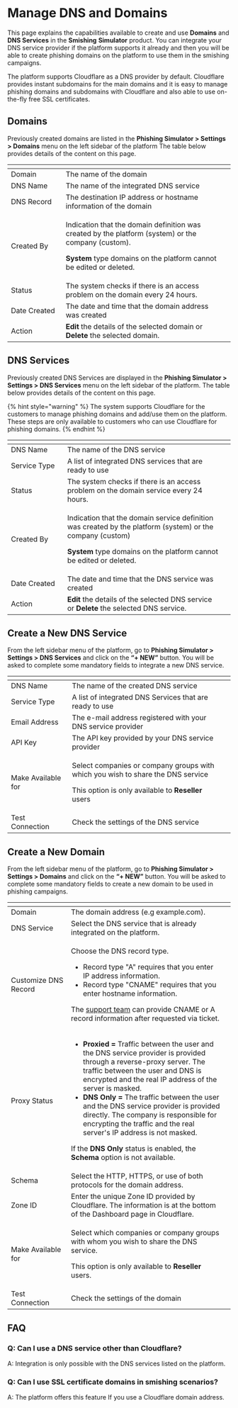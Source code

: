 # Manage DNS and Domains

This page explains the capabilities available to create and use **Domains** and **DNS Services** in the **Smishing** **Simulator** product. You can integrate your DNS service provider if the platform supports it already and then you will be able to create phishing domains on the platform to use them in the smishing campaigns.

The platform supports Cloudflare as a DNS provider by default. Cloudflare provides instant subdomains for the main domains and it is easy to manage phishing domains and subdomains with Cloudflare and also able to use on-the-fly free SSL certificates.&#x20;

## Domains

Previously created domains are listed in the **Phishing Simulator > Settings > Domains** menu on the left sidebar of the platform The table below provides details of the content on this page.

<table><thead><tr><th width="150"></th><th width="581.1428571428571"></th><th data-hidden></th></tr></thead><tbody><tr><td>Domain</td><td>The name of the domain</td><td></td></tr><tr><td>DNS Name</td><td>The name of the integrated DNS service</td><td></td></tr><tr><td>DNS Record</td><td>The destination IP address or hostname information of the domain</td><td></td></tr><tr><td>Created By</td><td><p>Indication that the domain definition was created by the platform (system) or the company (custom).</p><p></p><p><strong>System</strong> type domains on the platform cannot be edited or deleted.</p></td><td></td></tr><tr><td>Status</td><td>The system checks if there is an access problem on the domain every 24 hours.</td><td></td></tr><tr><td>Date Created</td><td>The date and time that the domain address was created</td><td></td></tr><tr><td>Action</td><td><strong>Edit</strong> the details of the selected domain or <strong>Delete</strong> the selected domain.</td><td></td></tr></tbody></table>

## DNS Services

Previously created DNS Services are displayed in the **Phishing Simulator > Settings > DNS Services** menu on the left sidebar of the platform. The table below provides details of the content on this page.

{% hint style="warning" %}
The system supports Cloudflare for the customers to manage phishing domains and add/use them on the platform. These steps are only available to customers who can use Cloudflare for phishing domains.
{% endhint %}

<table><thead><tr><th width="156.20164126611957"></th><th width="581.1428571428571"></th><th data-hidden></th></tr></thead><tbody><tr><td>DNS Name</td><td>The name of the DNS service</td><td></td></tr><tr><td>Service Type</td><td>A list of integrated DNS services that are ready to use</td><td></td></tr><tr><td>Status</td><td>The system checks if there is an access problem on the domain service every 24 hours.</td><td></td></tr><tr><td>Created By</td><td><p>Indication that the domain service definition was created by the platform (system) or the company (custom)</p><p></p><p><strong>System</strong> type domains on the platform cannot be edited or deleted.</p></td><td></td></tr><tr><td>Date Created</td><td>The date and time that the DNS service was created</td><td></td></tr><tr><td>Action</td><td><strong>Edit</strong> the details of the selected DNS service or <strong>Delete</strong> the selected DNS service.</td><td></td></tr></tbody></table>

## Create a New DNS Service

From the left sidebar menu of the platform, go to **Phishing Simulator > Settings > DNS Services** and click on the **“+ NEW”** button. You will be asked to complete some mandatory fields to integrate a new DNS service.

<table><thead><tr><th width="156.20164126611957"></th><th width="581.1428571428571"></th><th data-hidden></th></tr></thead><tbody><tr><td>DNS Name</td><td>The name of the created DNS service</td><td></td></tr><tr><td>Service Type</td><td>A list of integrated DNS Services that are ready to use</td><td></td></tr><tr><td>Email Address</td><td>The e-mail address registered with your DNS service provider</td><td></td></tr><tr><td>API Key</td><td>The API key provided by your DNS service provider</td><td></td></tr><tr><td>Make Available for</td><td><p>Select companies or company groups with which you wish to share the DNS service</p><p></p><p>This option is only available to <strong>Reseller</strong> users</p></td><td></td></tr><tr><td>Test Connection</td><td>Check the settings of the DNS service</td><td></td></tr></tbody></table>

## Create a New Domain

From the left sidebar menu of the platform, go to **Phishing Simulator > Settings > Domains** and click on the **“+ NEW”** button. You will be asked to complete some mandatory fields to create a new domain to be used in phishing campaigns.

<table><thead><tr><th width="156.20164126611957"></th><th width="581.1428571428571"></th><th data-hidden></th></tr></thead><tbody><tr><td>Domain</td><td>The domain address (e.g example.com).</td><td></td></tr><tr><td>DNS Service</td><td>Select the DNS service that is already integrated on the platform.</td><td></td></tr><tr><td>Customize DNS Record</td><td><p>Choose the DNS record type.</p><ul><li>Record type "A" requires that you enter IP address information.</li><li>Record type "CNAME" requires that you enter hostname information.</li></ul><p>The <a href="../../../../resources/keepnet-support-help-desk.md">support team</a> can provide CNAME or A record information after requested via ticket.</p></td><td></td></tr><tr><td>Proxy Status</td><td><ul><li><strong>Proxied</strong> <strong>=</strong> Traffic between the user and the DNS service provider is provided through a reverse-proxy server. The traffic between the user and DNS is encrypted and the real IP address of the server is masked. </li><li><strong>DNS</strong> <strong>Only</strong> <strong>=</strong> The traffic between the user and the DNS service provider is provided directly. The company is responsible for encrypting the traffic and the real server's IP address is not masked. </li></ul><p>If the <strong>DNS</strong> <strong>Only</strong> status is enabled, the <strong>Schema</strong> option is not available.</p></td><td></td></tr><tr><td>Schema</td><td>Select the HTTP, HTTPS, or use of both protocols for the domain address.</td><td></td></tr><tr><td>Zone ID</td><td>Enter the unique Zone ID provided by Cloudflare. The information is at the bottom of the Dashboard page in Cloudflare.</td><td></td></tr><tr><td>Make Available for</td><td><p>Select which companies or company groups with whom you wish to share the DNS service. </p><p></p><p>This option is only available to <strong>Reseller</strong> users.</p></td><td></td></tr><tr><td>Test Connection</td><td>Check the settings of the domain</td><td></td></tr></tbody></table>

## **FAQ**

### Q: Can I use a DNS service other than Cloudflare?

A: Integration is only possible with the DNS services listed on the platform.

### Q: Can I use SSL certificate domains in smishing scenarios?

A: The platform offers this feature If you use a Cloudflare domain address.
